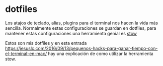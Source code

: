 # dotfiles

Los atajos de teclado, alias, plugins para el terminal nos hacen la vida más sencilla. 
Normalmente estas configuraciones se guardan en dotfiles, para mantener estas configuraciones una herramienta genial es 
[stow](https://www.gnu.org/software/stow/)

Estos son mis dotfiles y en esta entrada https://jesuslc.com/2016/09/13/pequenos-hacks-para-ganar-tiempo-con-el-terminal-en-mac/ hay una explicación de como utilizar la herramienta stow.
